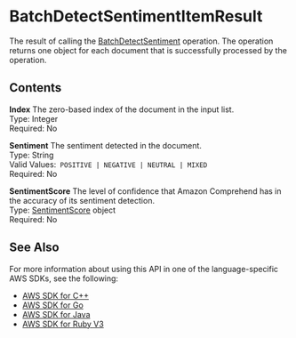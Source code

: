 # BatchDetectSentimentItemResult<a name="API_BatchDetectSentimentItemResult"></a>

The result of calling the [BatchDetectSentiment](API_BatchDetectSentiment.md) operation\. The operation returns one object for each document that is successfully processed by the operation\.

## Contents<a name="API_BatchDetectSentimentItemResult_Contents"></a>

 **Index**   <a name="comprehend-Type-BatchDetectSentimentItemResult-Index"></a>
The zero\-based index of the document in the input list\.  
Type: Integer  
Required: No

 **Sentiment**   <a name="comprehend-Type-BatchDetectSentimentItemResult-Sentiment"></a>
The sentiment detected in the document\.  
Type: String  
Valid Values:` POSITIVE | NEGATIVE | NEUTRAL | MIXED`   
Required: No

 **SentimentScore**   <a name="comprehend-Type-BatchDetectSentimentItemResult-SentimentScore"></a>
The level of confidence that Amazon Comprehend has in the accuracy of its sentiment detection\.  
Type: [SentimentScore](API_SentimentScore.md) object  
Required: No

## See Also<a name="API_BatchDetectSentimentItemResult_SeeAlso"></a>

For more information about using this API in one of the language\-specific AWS SDKs, see the following:
+  [AWS SDK for C\+\+](https://docs.aws.amazon.com/goto/SdkForCpp/comprehend-2017-11-27/BatchDetectSentimentItemResult) 
+  [AWS SDK for Go](https://docs.aws.amazon.com/goto/SdkForGoV1/comprehend-2017-11-27/BatchDetectSentimentItemResult) 
+  [AWS SDK for Java](https://docs.aws.amazon.com/goto/SdkForJava/comprehend-2017-11-27/BatchDetectSentimentItemResult) 
+  [AWS SDK for Ruby V3](https://docs.aws.amazon.com/goto/SdkForRubyV3/comprehend-2017-11-27/BatchDetectSentimentItemResult) 